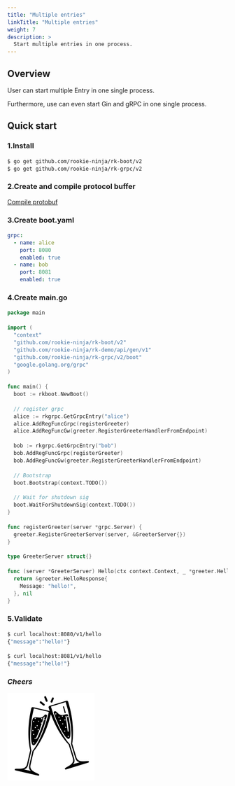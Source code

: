 ```yaml
---
title: "Multiple entries"
linkTitle: "Multiple entries"
weight: 7
description: >
  Start multiple entries in one process.
---
```


## Overview
User can start multiple Entry in one single process.

Furthermore, use can even start Gin and gRPC in one single process.

## Quick start
### 1.Install

```bash
$ go get github.com/rookie-ninja/rk-boot/v2
$ go get github.com/rookie-ninja/rk-grpc/v2
```

### 2.Create and compile protocol buffer
[Compile protobuf](../buf)

### 3.Create boot.yaml
```yaml
grpc:
  - name: alice
    port: 8080
    enabled: true
  - name: bob
    port: 8081
    enabled: true
```

### 4.Create main.go
```go
package main

import (
  "context"
  "github.com/rookie-ninja/rk-boot/v2"
  "github.com/rookie-ninja/rk-demo/api/gen/v1"
  "github.com/rookie-ninja/rk-grpc/v2/boot"
  "google.golang.org/grpc"
)

func main() {
  boot := rkboot.NewBoot()

  // register grpc
  alice := rkgrpc.GetGrpcEntry("alice")
  alice.AddRegFuncGrpc(registerGreeter)
  alice.AddRegFuncGw(greeter.RegisterGreeterHandlerFromEndpoint)

  bob := rkgrpc.GetGrpcEntry("bob")
  bob.AddRegFuncGrpc(registerGreeter)
  bob.AddRegFuncGw(greeter.RegisterGreeterHandlerFromEndpoint)

  // Bootstrap
  boot.Bootstrap(context.TODO())

  // Wait for shutdown sig
  boot.WaitForShutdownSig(context.TODO())
}

func registerGreeter(server *grpc.Server) {
  greeter.RegisterGreeterServer(server, &GreeterServer{})
}

type GreeterServer struct{}

func (server *GreeterServer) Hello(ctx context.Context, _ *greeter.HelloRequest) (*greeter.HelloResponse, error) {
  return &greeter.HelloResponse{
    Message: "hello!",
  }, nil
}
```

### 5.Validate
```bash
$ curl localhost:8080/v1/hello
{"message":"hello!"}

$ curl localhost:8081/v1/hello
{"message":"hello!"}
```

### _**Cheers**_
![](../../../img/user-guide/cheers.png)